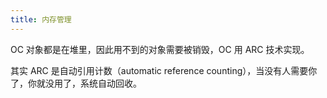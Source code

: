 ```yaml
---
title: 内存管理
---
```


OC 对象都是在堆里，因此用不到的对象需要被销毁，OC 用 ARC 技术实现。

其实 ARC 是自动引用计数（automatic reference counting），当没有人需要你了，你就没用了，系统自动回收。

